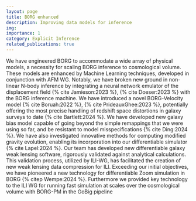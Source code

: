 ```yaml
---
layout: page
title: BORG enhanced
description: Improving data models for inference
img:
importance: 1
category: Explicit Inference
related_publications: true
---
```


We have engineered BORG to accommodate a wide array of physical models, a necessity for scaling BORG inference to cosmological volume. These models are enhanced by Machine Learning techniques, developed in conjunction with AFM WG. Notably, we have broken new ground in non-linear N-body inference by integrating a neural network emulator of the displacement field {% cite Jamieson:2023 %}, {% cite Doeser:2023 %} with the BORG inference machine. We have introduced a novel BORG-Velocity model {% cite Boruah:2022 %}, {% cite PrideauxGhee:2023 %}, potentially offering the most precise handling of redshift space distortions in galaxy surveys to date {% cite Bartlett:2024 %}. We have developed new galaxy bias model capable of going beyond the simple remappings that we were using so far, and be resistant to model misspecifications {% cite Ding:2024 %}. We have also investigated innovative methods for computing modified gravity evolution, enabling its incorporation into our differentiable simulator {% cite Lapel:2024 %}. Our team has developed new differentiable galaxy weak lensing software, rigorously validated against analytical calculations. This validation process, utilized by ILI-WG, has facilitated the creation of new weak lensing data compression for ILI. Exceeding our initial objectives, we have pioneered a new technology for differentiable Zoom simulation in BORG {% citep Wempe:2024 %}. Furthermore we provided key technology to the ILI WG for running fast simulation at scales over the cosmological volume with BORG-PM in the GoBig pipeline
